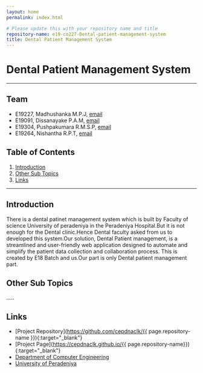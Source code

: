 ```yaml
---
layout: home
permalink: index.html

# Please update this with your repository name and title
repository-name: e19-co227-Dental-patient-management-system
title: Dental Patient Management System
---
```


[comment]: # "This is the standard layout for the project, but you can clean this and use your own template"

# Dental Patient Management System

---

<!-- 
This is a sample image, to show how to add images to your page. To learn more options, please refer [this](https://projects.ce.pdn.ac.lk/docs/faq/how-to-add-an-image/)

![Sample Image](./images/sample.png)
 -->

## Team
-  E19227, Madhushanka M.P.J, [email](mailto:e19227@eng.pdn.ac.lk)
-  E19091, Dissanayake P.A.M, [email](mailto:e19091@eng.pdn.ac.lk)
-  E19304, Pushpakumara R.M.S.P, [email](mailto:e19304@eng.pdn.ac.lk)
-  E19264, Nishantha R.P.T, [email](mailto:e19264@eng.pdn.ac.lk)

## Table of Contents
1. [Introduction](#introduction)
2. [Other Sub Topics](#other-sub-topics)
3. [Links](#links)

---

## Introduction

There is a dental patinet management system which is built by Faculty of science University of peradeniya in the Peradeniya Hospital.But it is not enough for the Dental clinic.Hence Dental faculty asked from us to developed this system.Our solution, Dental Patient management, is a streamlined and user-friendly web application designed to automate and simplify the patient data collection and collaboration process. This is created by E18 Batch and us.Our part is only Dental patient management part.

## Other Sub Topics

.....

## Links

- [Project Repository](https://github.com/cepdnaclk/{{ page.repository-name }}){:target="_blank"}
- [Project Page](https://cepdnaclk.github.io/{{ page.repository-name}}){:target="_blank"}
- [Department of Computer Engineering](http://www.ce.pdn.ac.lk/)
- [University of Peradeniya](https://eng.pdn.ac.lk/)


[//]: # (Please refer this to learn more about Markdown syntax)
[//]: # (https://github.com/adam-p/markdown-here/wiki/Markdown-Cheatsheet)
